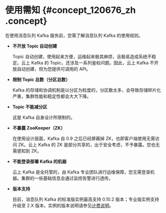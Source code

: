 # 使用需知 {#concept_120676_zh .concept}

在使用消息队列 Kafka 服务前，您需了解消息队列 Kafka 的使用规则。

-   **不开放 Topic 自动创建**

    Topic 自动创建，使用起来方便，运维起来极其麻烦，且极易造成系统不稳定。云上 Kafka 的 Topic，还涉及一系列鉴权问题。因此，云上 Kafka 不开放自动创建，但为您提供可调用的 API。

-   **限制 Topic 总数（分区总数）**

    Kafka 的存储和协调机制是以分区为粒度的，分区数太多，会导致存储碎片化严重，集群性能和稳定性都会大大下降。

-   **Topic 不能减分区**

    这是 Kafka 自身设计所限制的。

-   **不暴露 ZooKeeper（ZK）**

    在使用设计层面，Kafka 自 0.9 之后已经屏蔽掉 ZK，也即客户端使用无需访问 ZK。云上 Kafka 的 ZK 是部分共享的，出于安全考虑，不予暴露。您也无需感知到 ZK。

-   **不能登录部署 Kafka 的机器**

    云上 Kafka 是全托管的，由 Kafka 专业团队进行运维保障，您无需登录机器。集群的一些基础信息会通过监控告警进行透传。

-   **版本支持**

    目前，消息队列 Kafka 的标准版实例最高支持 0.10.2 版本；专业版实例支持升级至 2.X 版本。实例的版本说明请参见[计费说明](../../../../cn.zh-CN/产品定价/计费说明.md#)。



